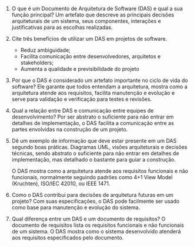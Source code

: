 1. O que é um Documento de Arquitetura de Software (DAS) e qual a sua função principal?
	Um artefato que descreve as principais decisões arquiteturais de um sistema, seus componentes, interações e justificativas para as escolhas realizadas.

2. Cite três benefícios de utilizar um DAS em projetos de software.
	- Reduz ambiguidade;
	- Facilita comunicação entre desenvolvedores, arquitetos e stakeholders;
	- Aumenta a qualidade e previsibilidade do projeto

3. Por que o DAS é considerado um artefato importante no ciclo de vida do software?
	Ele garante que todos entendam a arquitetura, mostra como a arquitetura atende aos requisitos, facilita manutenção e evolução e serve para validação e verificação para testes e revisões.

4. Qual a relação entre DAS e comunicação entre equipes de desenvolvimento?
	Por ser abstrato o suficiente para não entrar em detalhes de implementação, o DAS facilita a comunicação entre as partes envolvidas na construção de um projeto. 

5. Dê um exemplo de informação que deve estar presente em um DAS segundo boas práticas.
	Diagramas UML, visões arquiteturais e decisões técnicas, sendo abstrato o suficiente para não entrar em detalhes de implementação, mas detalhado o bastante para guiar a construção.
	
	O DAS mostra como a arquitetura atende aos requisitos funcionais e não funcionais, normalmente seguindo padrões como 4+1 View Model (Kruchten), ISO/IEC 42010, ou IEEE 1471.

5. Como o DAS contribui para decisões de arquitetura futuras em um projeto?
	Com suas especificações, o DAS pode facilmente ser usado como base para manutenção e evolução do sistema.

6. Qual diferença entre um DAS e um documento de requisitos?
	O documento de requisitos lista os requisitos funcionais e não funcionais de um sistema. O DAS mostra como o sistema desenvolvido atenderá aos requisitos especificados pelo documento.